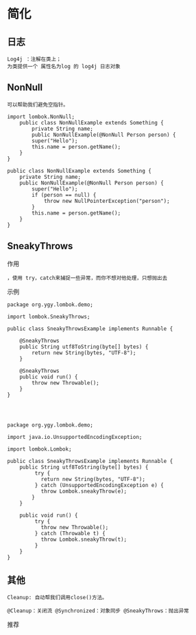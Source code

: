 

# 简化


## 日志

    Log4j ：注解在类上；
    为类提供一个 属性名为log 的 log4j 日志对象
    
## NonNull


    可以帮助我们避免空指针。
    
    import lombok.NonNull;
        public class NonNullExample extends Something {
            private String name;  
            public NonNullExample(@NonNull Person person) {
            super("Hello");
            this.name = person.getName();
        }
    }
    
    public class NonNullExample extends Something {
        private String name;  
        public NonNullExample(@NonNull Person person) {
            super("Hello");
            if (person == null) {
                throw new NullPointerException("person");
            }
            this.name = person.getName();
        }
    }


## SneakyThrows


作用

    ，使用 try，catch来捕捉一些异常，而你不想对他处理，只想抛出去
    

示例
    
    package org.ygy.lombok.demo;
     
    import lombok.SneakyThrows;
     
    public class SneakyThrowsExample implements Runnable {
     
        @SneakyThrows
        public String utf8ToString(byte[] bytes) {
            return new String(bytes, "UTF-8");
        }
     
        @SneakyThrows
        public void run() {
            throw new Throwable();
        }
    }
    
    
    
    
    package org.ygy.lombok.demo;
     
    import java.io.UnsupportedEncodingException;
     
    import lombok.Lombok;
     
    public class SneakyThrowsExample implements Runnable {
        public String utf8ToString(byte[] bytes) {
             try {
               return new String(bytes, "UTF-8");
             } catch (UnsupportedEncodingException e) {
               throw Lombok.sneakyThrow(e);
            }
        }
        
        public void run() {
             try {
               throw new Throwable();
             } catch (Throwable t) {
               throw Lombok.sneakyThrow(t);
             }
        }
    }
    

    
## 其他    
    
    Cleanup: 自动帮我们调用close()方法。
    
    @Cleanup：关闭流 @Synchronized：对象同步 @SneakyThrows：抛出异常 

推荐

    
        